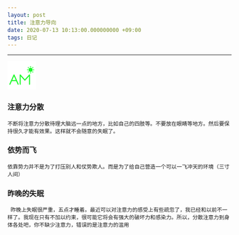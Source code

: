 ```yaml
---
layout: post
title: 注意力导向
date: 2020-07-13 10:13:00.000000000 +09:00
tags: 日记
---
```

- - -
![下午](/assets/images/time/morning.png)
### 注意力分散
 	不断将注意力分散待理大脑远一点的地方，比如自己的四肢等。不要放在眼睛等地方。然后要保持很久才能有效果。这样就不会随意的失眠了。
### 依势而飞
 	依靠势力并不是为了打压别人和仗势欺人。而是为了给自己营造一个可以一飞冲天的环境（三寸人间）
### 昨晚的失眠
 	 昨晚上失眠很严重，五点才睡着。最近可以对注意力的感受上有些疏忽了，我已经和以前不一样了。我现在只有不加以约束，很可能它将会有强大的破坏力和感染力。所以，分散注意力到身体各处吧，你不缺少注意力，错误的是注意力的滥用
